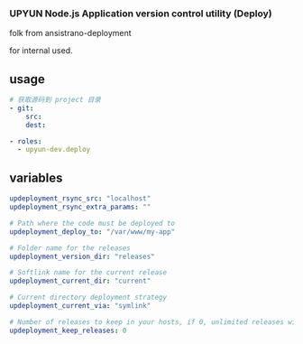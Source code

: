 ### UPYUN Node.js Application version control utility (Deploy)

folk from ansistrano-deployment

for internal used.

## usage

```yaml
# 获取源码到 project 目录
- git:
    src:
    dest:

- roles:
  - upyun-dev.deploy
```

## variables

```yml
updeployment_rsync_src: "localhost"
updeployment_rsync_extra_params: ""

# Path where the code must be deployed to
updeployment_deploy_to: "/var/www/my-app"

# Folder name for the releases
updeployment_version_dir: "releases"

# Softlink name for the current release
updeployment_current_dir: "current"

# Current directory deployment strategy
updeployment_current_via: "symlink"

# Number of releases to keep in your hosts, if 0, unlimited releases will be kept
updeployment_keep_releases: 0
```